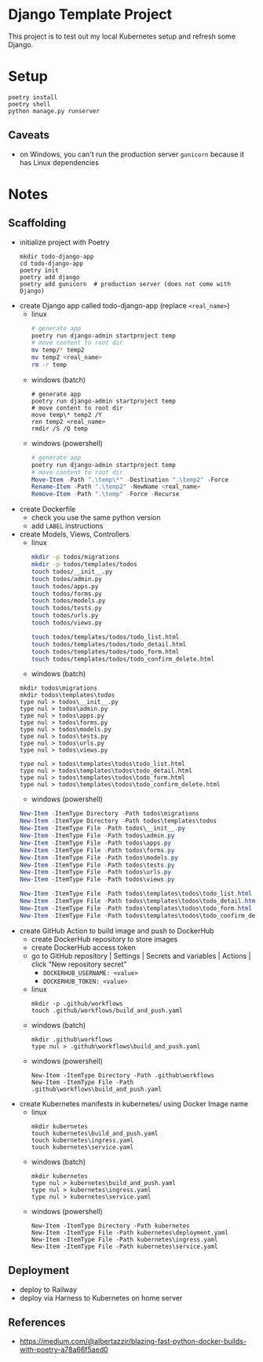 # Django Template Project
This project is to test out my local Kubernetes setup and refresh some Django.

# Setup
```
poetry install
poetry shell
python manage.py runserver
```

## Caveats
- on Windows, you can't run the production server `gunicorn` because it has Linux dependencies

# Notes
## Scaffolding
- initialize project with Poetry
  ```
  mkdir todo-django-app
  cd todo-django-app
  poetry init
  poetry add django
  poetry add gunicorn  # production server (does not come with Django)
  ```
- create Django app called todo-django-app (replace `<real_name>`)
  - linux
    ```bash
    # generate app
    poetry run django-admin startproject temp
    # move content to root dir
    mv temp/* temp2
    mv temp2 <real_name>
    rm -r temp
    ```
  - windows (batch)
    ```batch
    # generate app
    poetry run django-admin startproject temp
    # move content to root dir
    move temp\* temp2 /Y
    ren temp2 <real_name>
    rmdir /S /Q temp
    ```
  - windows (powershell)
    ```powershell
    # generate app
    poetry run django-admin startproject temp
    # move content to root dir
    Move-Item -Path ".\temp\*" -Destination ".\temp2" -Force
    Rename-Item -Path ".\temp2" -NewName <real_name>
    Remove-Item -Path ".\temp" -Force -Recurse
    ```
- create Dockerfile
  - check you use the same python version
  - add `LABEL` instructions
- create Models, Views, Controllers
  - linux
    ```bash
    mkdir -p todos/migrations
    mkdir -p todos/templates/todos
    touch todos/__init__.py
    touch todos/admin.py
    touch todos/apps.py
    touch todos/forms.py
    touch todos/models.py
    touch todos/tests.py
    touch todos/urls.py
    touch todos/views.py

    touch todos/templates/todos/todo_list.html
    touch todos/templates/todos/todo_detail.html
    touch todos/templates/todos/todo_form.html
    touch todos/templates/todos/todo_confirm_delete.html
    ```
  - windows (batch)
  ```batch
  mkdir todos\migrations
  mkdir todos\templates\todos
  type nul > todos\__init__.py
  type nul > todos\admin.py
  type nul > todos\apps.py
  type nul > todos\forms.py
  type nul > todos\models.py
  type nul > todos\tests.py
  type nul > todos\urls.py
  type nul > todos\views.py

  type nul > todos\templates\todos\todo_list.html
  type nul > todos\templates\todos\todo_detail.html
  type nul > todos\templates\todos\todo_form.html
  type nul > todos\templates\todos\todo_confirm_delete.html

  ```
  - windows (powershell)
  ```powershell
  New-Item -ItemType Directory -Path todos\migrations
  New-Item -ItemType Directory -Path todos\templates\todos
  New-Item -ItemType File -Path todos\__init__.py
  New-Item -ItemType File -Path todos\admin.py
  New-Item -ItemType File -Path todos\apps.py
  New-Item -ItemType File -Path todos\forms.py
  New-Item -ItemType File -Path todos\models.py
  New-Item -ItemType File -Path todos\tests.py
  New-Item -ItemType File -Path todos\urls.py
  New-Item -ItemType File -Path todos\views.py

  New-Item -ItemType File -Path todos\templates\todos\todo_list.html
  New-Item -ItemType File -Path todos\templates\todos\todo_detail.html
  New-Item -ItemType File -Path todos\templates\todos\todo_form.html
  New-Item -ItemType File -Path todos\templates\todos\todo_confirm_delete.html
  ```
- create GitHub Action to build image and push to DockerHub
  - create DockerHub repository to store images
  - create DockerHub access token
  - go to GitHub repository | Settings | Secrets and variables | Actions | click "New repository secret"
    - `DOCKERHUB_USERNAME: <value>`
    - `DOCKERHUB_TOKEN: <value>`
  - linux
    ```
    mkdir -p .github/workflows
    touch .github/workflows/build_and_push.yaml
    ```
  - windows (batch)
    ```
    mkdir .github\workflows
    type nul > .github\workflows\build_and_push.yaml
    ```
  - windows (powershell)
    ```
    New-Item -ItemType Directory -Path .github\workflows
    New-Item -ItemType File -Path .github\workflows\build_and_push.yaml
    ```
- create Kubernetes manifests in kubernetes/ using Docker Image name
  - linux
    ```
    mkdir kubernetes
    touch kubernetes\build_and_push.yaml
    touch kubernetes\ingress.yaml
    touch kubernetes\service.yaml
    ```
  - windows (batch)
    ```
    mkdir kubernetes
    type nul > kubernetes\build_and_push.yaml
    type nul > kubernetes\ingress.yaml
    type nul > kubernetes\service.yaml
    ```
  - windows (powershell)
    ```
    New-Item -ItemType Directory -Path kubernetes
    New-Item -ItemType File -Path kubernetes\deployment.yaml
    New-Item -ItemType File -Path kubernetes\ingress.yaml
    New-Item -ItemType File -Path kubernetes\service.yaml
    ```

## Deployment
- deploy to Railway
- deploy via Harness to Kubernetes on home server

## References
- https://medium.com/@albertazzir/blazing-fast-python-docker-builds-with-poetry-a78a66f5aed0